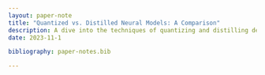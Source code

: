 ```yaml
---
layout: paper-note
title: "Quantized vs. Distilled Neural Models: A Comparison"
description: A dive into the techniques of quantizing and distilling deep learning models: What are they and how do they differ?
date: 2023-11-1

bibliography: paper-notes.bib

---
```

